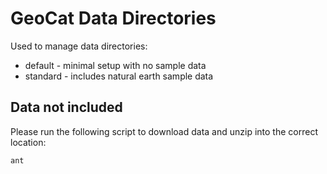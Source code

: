 # GeoCat Data Directories

Used to manage data directories:

* default - minimal setup with no sample data
* standard - includes natural earth sample data

## Data not included

Please run the following script to download data and unzip into the correct location:

```
ant
```